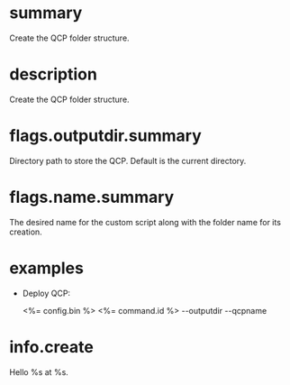 # summary

Create the QCP folder structure.

# description

Create the QCP folder structure.

# flags.outputdir.summary

Directory path to store the QCP. Default is the current directory.

# flags.name.summary

The desired name for the custom script along with the folder name for its creation.

# examples

- Deploy QCP:

  <%= config.bin %> <%= command.id %> --outputdir <path> --qcpname <name>

# info.create

Hello %s at %s.
